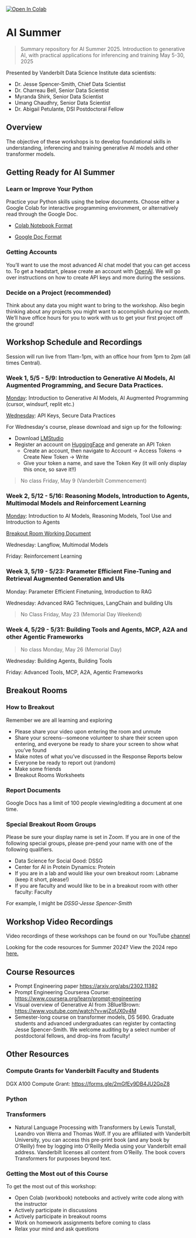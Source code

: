[![Open In Colab](https://colab.research.google.com/assets/colab-badge.svg)](https://colab.research.google.com/github/vanderbilt-data-science/ai-summer-2025)

# AI Summer
> Summary repository for AI Summer 2025. Introduction to generative AI, with practical applications for inferencing and training
> May 5-30, 2025

Presented by Vanderbilt Data Science Institute data scientists:
* Dr. Jesse Spencer-Smith, Chief Data Scientist
* Dr. Charreau Bell, Senior Data Scientist
* Myranda Shirk, Senior Data Scientist
* Umang Chaudhry, Senior Data Scientist
* Dr. Abigail Petulante, DSI Postdoctoral Fellow

## Overview
The objective of these workshops is to develop foundational skills in understanding, inferencing and training generative AI models and other transformer models.  

## Getting Ready for AI Summer

### Learn or Improve Your Python

Practice your Python skills using the below documents. Choose either a Google Colab for interactive programming environment, or alternatively read through the Google Doc.

- [Colab Notebook Format](https://colab.research.google.com/drive/1PRpyEJQyQc-h3mdKuY2awCEhsHcP8AZ0?usp=sharing)

- [Google Doc Format](https://docs.google.com/document/d/1CUjOkKSZ-YY4R_562IoOQxTZvDZ2MGn-w_lURC8acBo/edit?usp=sharing)

### Getting Accounts

You’ll want to use the most advanced AI chat model that you can get access to. To get a headstart, please create an account with [OpenAI](https://platform.openai.com/docs/overview). We will go over instructions on how to create API keys and more during the sessions. 


### Decide on a Project (recommended)

Think about any data you might want to bring to the workshop. Also begin thinking about any projects you might want to accomplish during our month. We’ll have office hours for you to work with us to get your first project off the ground!

## Workshop Schedule and Recordings

Session will run live from 11am-1pm, with an office hour from 1pm to 2pm (all times Central). 

### Week 1, 5/5 - 5/9: Introduction to Generative AI Models, AI Augmented Programming, and Secure Data Practices. 

[Monday](https://vanderbilt.zoom.us/rec/share/up-Ap0t3Vp6hhh5etFkA0N65pN_7ysy_179KJRpeD27nsv_6V0_fozPKyFDHrkl8.fSQFZoOAPQ2tUm0N): Introduction to Generative AI Models, AI Augmented Programming (cursor, windsurf, replit etc.)

[Wednesday](https://vanderbilt.zoom.us/rec/share/FhlGu24v5ftvVOVmzmMK8UWh7iQYEzydXJLcarSSZjmnXj0v0Sth1bDtEGJncHzG.YKayWhFD9XpQ-6tU): API Keys, Secure Data Practices

For Wednesday's course, please download and sign up for the following:

- Download [LMStudio](https://lmstudio.ai/download)
- Register an account on [HuggingFace](https://huggingface.co/) and generate an API Token
    - Create an account, then navigate to Account -> Access Tokens -> Create New Token -> Write
    - Give your token a name, and save the Token Key (it will only display this once, so save it!!)

> No class Friday, May 9 (Vanderbilt Commencement)

### Week 2, 5/12 - 5/16: Reasoning Models, Introduction to Agents, Multimodal Models and Reinforcement Learning

[Monday](https://vanderbilt.zoom.us/rec/share/5C-ZUrE-yrfG4BsJHKNXPk3LJmOaY2dKpIlv0F5AM8cAkry3XaDejK5kh0z3Ml0c.E5eaRUaNCKTdBy8_): Introduction to AI Models, Reasoning Models, Tool Use and Introduction to Agents

[Breakout Room Working Document](https://docs.google.com/document/d/15deDo3TBlgue_7ueoHake-O3HoEqCZKBZOHWfmfUlFQ/edit?usp=sharing)

Wednesday: Langflow, Multimodal Models

Friday: Reinforcement Learning

### Week 3, 5/19 - 5/23: Parameter Efficient Fine-Tuning and Retrieval Augmented Generation and UIs

Monday: Parameter Efficient Finetuning, Introduction to RAG

Wednesday: Advanced RAG Techniques, LangChain and building UIs

> No Class Friday, May 23 (Memorial Day Weekend)

### Week 4, 5/29 - 5/31: Building Tools and Agents, MCP, A2A and other Agentic Frameworks

> No class Monday, May 26 (Memorial Day)

Wednesday: Building Agents, Building Tools

Friday: Advanced Tools, MCP, A2A, Agentic Frameworks

## Breakout Rooms

### How to Breakout

Remember we are all learning and exploring
- Please share your video upon entering the room and unmute
- Share your screens--someone volunteer to share their screen upon entering, and everyone be ready to share your screen to show what you’ve found
- Make notes of what you’ve discussed in the Response Reports below
- Everyone be ready to report out (random)
- Make some friends
- Breakout Rooms Worksheets

### Report Documents
Google Docs has a limit of 100 people viewing/editing a document at one time. 


### Special Breakout Room Groups

Please be sure your display name is set in Zoom. If you are in one of the following special groups, please pre-pend your name with one of the following qualifiers. 
- Data Science for Social Good: DSSG
- Center for AI in Protein Dynamics: Protein
- If you are in a lab and would like your own breakout room: Labname (keep it short, please!)
- If you are faculty and would like to be in a breakout room with other faculty: Faculty

For example, I might be *DSSG-Jesse Spencer-Smith*


## Workshop Video Recordings
Video recordings of these workshops can be found on our YouTube [channel](https://www.youtube.com/@VUDataScience/playlists)

Looking for the code resources for Summer 2024? View the 2024 repo [here.](https://github.com/vanderbilt-data-science/ai_summer/tree/main)

## Course Resources

- Prompt Engineering paper https://arxiv.org/abs/2302.11382
- Prompt Engineering Courserea Course: https://www.coursera.org/learn/prompt-engineering
- Visual overview of Generative AI from 3Blue1Brown: https://www.youtube.com/watch?v=wjZofJX0v4M 
- Semester-long course on transformer models, DS 5690. Graduate students and advanced undergraduates can register by contacting Jesse Spencer-Smith. We welcome auditing by a select number of postdoctoral fellows, and drop-ins from faculty! 

## Other Resources

### Compute Grants for Vanderbilt Faculty and Students

DGX A100 Compute Grant: https://forms.gle/2mGfEy9DB4JU2GpZ8

### Python

### Transformers
-  Natural Language Processing with Transformers by Lewis Tunstall, Leandro von Werra and Thomas Wolf. If you are affiliated with Vanderbilt University, you can access this pre-print book (and any book by O’Reilly) free by logging into O'Reilly Media using your Vanderbilt email address. Vanderbilt licenses all content from O’Reilly. The book covers Transformers for purposes beyond text. 

### Getting the Most out of this Course
To get the most out of this workshop:
* Open Colab (workbook) notebooks and actively write code along with the instructor
* Actively participate in discussions
* Actively participate in breakout rooms
* Work on homework assignments before coming to class
* Relax your mind and ask questions
